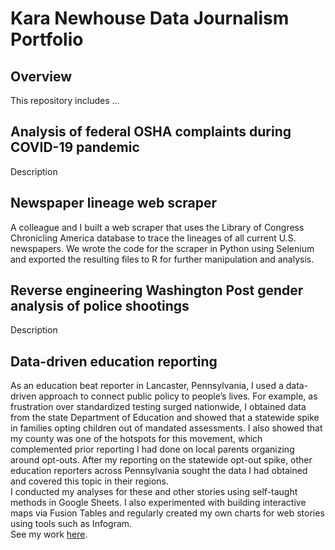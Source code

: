 # Kara Newhouse Data Journalism Portfolio
## Overview
This repository includes ...

## Analysis of federal OSHA complaints during COVID-19 pandemic
Description

## Newspaper lineage web scraper
A colleague and I built a web scraper that uses the Library of Congress Chronicling America database to trace the lineages of all current U.S. newspapers. We wrote the code for the scraper in Python using Selenium and exported the resulting files to R for further manipulation and analysis.

## Reverse engineering Washington Post gender analysis of police shootings
Description

## Data-driven education reporting
As an education beat reporter in Lancaster, Pennsylvania, I used a data-driven approach to connect public policy to people’s lives. For example, as frustration over standardized testing surged nationwide, I obtained data from the state Department of Education and showed that a statewide spike in families opting children out of mandated assessments. I also showed that my county was one of the hotspots for this movement, which complemented prior reporting I had done on local parents organizing around opt-outs. After my reporting on the statewide opt-out spike, other education reporters across Pennsylvania sought the data I had obtained and covered this topic in their regions.<br>
I conducted my analyses for these and other stories using self-taught methods in Google Sheets. I also experimented with building interactive maps via Fusion Tables and regularly created my own charts for web stories using tools such as Infogram.<br>
See my work <a href="https://lancasteronline.com/news/local/skipping-the-tests-pennsylvania-opt-out-numbers-doubled-last-year/article_f67ad248-b2e9-11e4-80ec-3fec00371a7d.html">here</a>.
